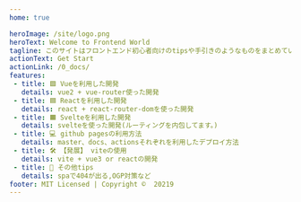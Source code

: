 ```yaml
---
home: true

heroImage: /site/logo.png
heroText: Welcome to Frontend World
tagline: このサイトはフロントエンド初心者向けのtipsや手引きのようなものをまとめています。
actionText: Get Start
actionLink: /0_docs/
features:
 - title: 🟩 Vueを利用した開発
   details: vue2 + vue-router使った開発
 - title: 🟦 Reactを利用した開発
   details: react + react-router-domを使った開発
 - title: 🟧 Svelteを利用した開発
   details: svelteを使った開発(ルーティングを内包してます。)
 - title: 💻 github pagesの利用方法
   details: master、docs、actionsそれぞれを利用したデプロイ方法
 - title: 🛠 【発展】 viteの使用
   details: vite + vue3 or reactの開発
 - title: 📍 その他tips
   details: spaで404が出る,OGP対策など
footer: MIT Licensed | Copyright ©︎  20219
---
```

